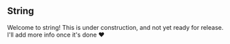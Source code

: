 ## String

Welcome to string! This is under construction, and not yet ready for release. I'll add more info once it's done :heart:
